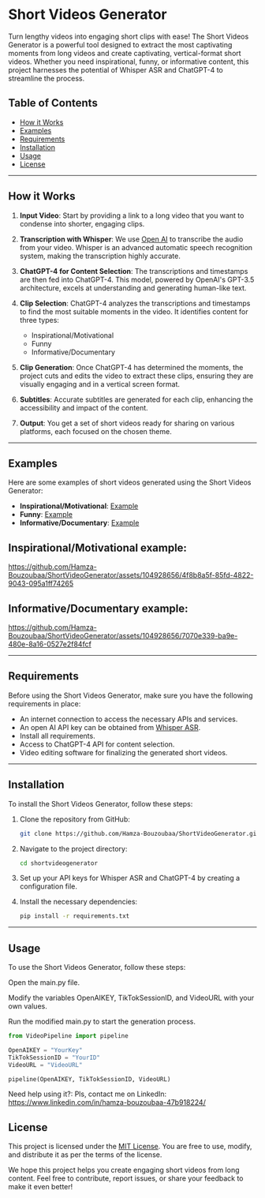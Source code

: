 # Short Videos Generator

Turn lengthy videos into engaging short clips with ease! The Short Videos Generator is a powerful tool designed to extract the most captivating moments from long videos and create captivating, vertical-format short videos. Whether you need inspirational, funny, or informative content, this project harnesses the potential of Whisper ASR and ChatGPT-4 to streamline the process. 

## Table of Contents
- [How it Works](#how-it-works)
- [Examples](#examples)
- [Requirements](#requirements)
- [Installation](#installation)
- [Usage](#Usage)
- [License](#license)

---

## How it Works

1. **Input Video**: Start by providing a link to a long video that you want to condense into shorter, engaging clips.

2. **Transcription with Whisper**: We use [Open AI](https://whisper.openai.com/) to transcribe the audio from your video. Whisper is an advanced automatic speech recognition system, making the transcription highly accurate.

3. **ChatGPT-4 for Content Selection**: The transcriptions and timestamps are then fed into ChatGPT-4. This model, powered by OpenAI's GPT-3.5 architecture, excels at understanding and generating human-like text.

4. **Clip Selection**: ChatGPT-4 analyzes the transcriptions and timestamps to find the most suitable moments in the video. It identifies content for three types: 
    - Inspirational/Motivational
    - Funny
    - Informative/Documentary

5. **Clip Generation**: Once ChatGPT-4 has determined the moments, the project cuts and edits the video to extract these clips, ensuring they are visually engaging and in a vertical screen format.

6. **Subtitles**: Accurate subtitles are generated for each clip, enhancing the accessibility and impact of the content.

7. **Output**: You get a set of short videos ready for sharing on various platforms, each focused on the chosen theme.

---

## Examples

Here are some examples of short videos generated using the Short Videos Generator:

- **Inspirational/Motivational**: [Example ](#Inspirationalmotivational-example)
- **Funny**: [Example ](#)
- **Informative/Documentary**: [Example ](#InformativeDocumentary-example)

## Inspirational/Motivational example:



https://github.com/Hamza-Bouzoubaa/ShortVideoGenerator/assets/104928656/4f8b8a5f-85fd-4822-9043-095a1ff74265




## Informative/Documentary example:



https://github.com/Hamza-Bouzoubaa/ShortVideoGenerator/assets/104928656/7070e339-ba9e-480e-8a16-0527e2f84fcf





---

## Requirements

Before using the Short Videos Generator, make sure you have the following requirements in place:

- An internet connection to access the necessary APIs and services.
- An open AI API key can be obtained from [Whisper ASR](https://openai.com/).
- Install all requirements.
- Access to ChatGPT-4 API for content selection.
- Video editing software for finalizing the generated short videos.

---

## Installation

To install the Short Videos Generator, follow these steps:

1. Clone the repository from GitHub:

   ```bash
   git clone https://github.com/Hamza-Bouzoubaa/ShortVideoGenerator.git
   ```

2. Navigate to the project directory:

   ```bash
   cd shortvideogenerator
   ```

3. Set up your API keys for Whisper ASR and ChatGPT-4 by creating a configuration file.

4. Install the necessary dependencies:

   ```bash
   pip install -r requirements.txt
   ```

---
## Usage
To use the Short Videos Generator, follow these steps:

Open the main.py file.

Modify the variables OpenAIKEY, TikTokSessionID, and VideoURL with your own values.

Run the modified main.py to start the generation process.

```python
from VideoPipeline import pipeline

OpenAIKEY = "YourKey"
TikTokSessionID = "YourID"
VideoURL = "VideoURL"

pipeline(OpenAIKEY, TikTokSessionID, VideoURL)
```

Need help using it?: 
Pls, contact me on LinkedIn: https://www.linkedin.com/in/hamza-bouzoubaa-47b918224/

## License

This project is licensed under the [MIT License](LICENSE). You are free to use, modify, and distribute it as per the terms of the license.

We hope this project helps you create engaging short videos from long content. Feel free to contribute, report issues, or share your feedback to make it even better!
